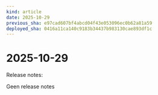 ```yaml
---
kind: article
date: 2025-10-29
previous_sha: e97cad607bf4abcd04f43e053096ec0b62a81a59
deployed_sha: 0416a11ca140c9183b34437b983130cae893df1c
---
```


# 2025-10-29

Release notes:

Geen release notes
